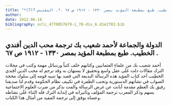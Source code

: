 ```yaml
---
title: "*مطبوعات ومخطوطات : الدولة والجماعة لأحمد شعيب بك ترجمة محب الدين أفندي الخطيب. طبع بمطبعة المؤيد بمصر ١٣٣٠ - ١٩١٢ ص ٦٧ .*. المقتبس 7(7)"
author: 
date: 1912-06-16
bibliography: oclc_4770057679-i_78-div_6.d1e2783.bib
---
```




##  الدولة والجماعة   لأحمد شعيب بك ترجمة محب الدين أفندي الخطيب.   طبع بمطبعة المؤيد بمصر  ١٣٣٠  -  ١٩١٢  ص  ٦٧  . 


 أحمد شعيب بك من علماءِ العثمانيين وكتابهم خلف كتباً ورسائل مهمة وكتب في مجلات الترك مقالات دلت عَلَى عقل واسع وتحقيق لا يستهان به وقد ترجم له محب الدين أفندي الخطيب  أحد  كتاب المؤيد هذه الرسالة البديعة التي قصد بها تنبيه قومه إلى سلوك محجة الصواب في نشأتهم الدستورية وتجنب الطفرة في تكييف نظام الحكومة وقدم لنا صديقنا  رفيق  بك  العظم  مقدمة أبانت عن غرض الرسالة والمت بذكر من ضرب العلوم الاجتماعية   بسهم وذكر المعرب ترجمة المؤلف وتأثيراته في إندابة الترك فله الثناء عَلَى نشاطه وعساه يوفق إلى ترجمة المفيد من أمثال هذا الكتاب. 
